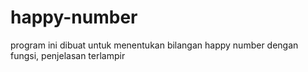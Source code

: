 # happy-number
program ini dibuat untuk menentukan bilangan happy number dengan fungsi, penjelasan terlampir
